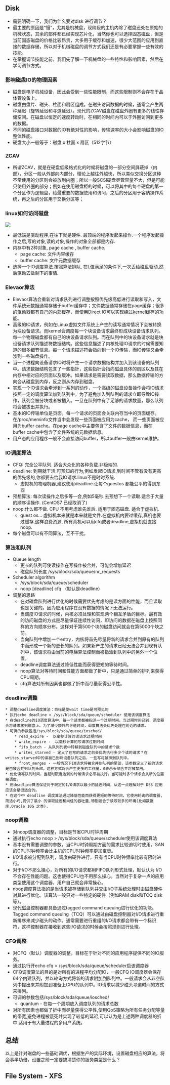## Disk 

* 需要明确一下，我们为什么要对disk 进行调节？
* 最主要的原因是“慢”，尤其是机械盘，现阶段的主机内除了磁盘还处在原始的机械状态，其余的部件都已经实现芯片化，当然你也可以选择固态磁盘，但是当前固态磁盘的价格比较昂贵，大多用于缓存和加速，很少大范围的应用到直接的数据存储，所以对于机械磁盘的调节方式我们还是有必要掌握一些有效的技能。
* 在掌握调节技能之前，我们先了解一下机械盘的一些特性和影响因素，然后在学习调节方式。

### 影响磁盘IO的物理因素

- 磁盘是电子机械设备，因此会受到一些性能限制，而这些限制则不会存在于晶体管设备上。
- 磁盘由盘片、磁头、柱面和扇区组成。在磁头访问数据的时候，通常会产生两种延迟（旋转延迟和寻道延迟）。现代的ZCAV磁盘在磁盘外圈有更多的线性存储空间。在磁盘以恒定的速度转动时，在相同的时间内可以于外圈访问到更多的数据。
- 不同的磁盘接口对数据的IO有绝对性的影响，传输速率的大小会影响磁盘的IO整体性能。
- 硬盘大小一般等于：磁盘 x 柱面 x 扇区（512字节）

### ZCAV

- 所谓ZCAV，就是在硬盘低级格式化的时候将磁盘的一部分空间屏蔽掉（内部），分区一般从外部向内部分，理论上越往外越快，所以类似交换分区这种不常使用的分区则会被放到内圈；所以一般SCSI硬盘尽管容量不大，但是可能只使用外圈的部分；例如在使用磁盘柜的时候，可以将其中的每个硬盘的第一个分区作为逻辑盘，给最重要的数据使用和访问，之后的分区用于容纳操作系统，再之后的分区用于交换分区等；

### linux如何访问磁盘
![](../images/Tdisk/1.png)

* 最低端是驱动程序,在往下就是硬件. 最顶端的程序发起来操作.一个程序发起操作之后,写的对象,读的对象,操作的对象全部都是内存.
* 内存中有2种对象, page cache , buffer cache.
    * page cache:  文件内容缓存
    * buffer cache:  文件元数据缓存
* 选择一个IO调度算法.按照算法排队, 在L值满足的条件下,一次丢给磁盘驱动,然后驱动去做剩下的事情.

### Elevaor算法

* Elevaor算法会重新对请求队列进行调整按照优先级高低进行读取和写入，文件系统元数据通常存储于buffer缓存中；文件数据通常存储在page缓存；很多的驱动器都有自己的内部缓存，而使用Direct IO可以实现绕过kernel缓存的功能。
* 高级的IO请求，例如在Linux虚拟文件系统上产生的读写通常情况下会被转换为块设备请求。而kernel会调度每一个块设备请求最终形成块设备请求队列。每一个物理磁盘都有自己的块设备请求队列。而在队列中的块设备请求就是块设备请求队列描述符数据结构。这些信息描述了内核处理IO请求的时候需要知道的很多细节信息。每一个请求描述符会指向到一个IO传输，而IO传输又会牵涉到一些磁盘操作。
* 当一个进程向设备请求IO时将产生一个请求数据结构并加入到该设备的队列中。请求数据结构包含了一些指针，这些指针会指向磁盘具体的扇区以及其在内存中相对应的页面以及缓冲。如果请求是需要读取数据，那么数据传输的方向会从磁盘到内存，反之则从内存到磁盘。
* 实现一个IO请求会牵涉到一系列的动作，一个高级的磁盘设备操作会将IO请求按照一定的调度算法加到队列中。为了避免加入到队列的请求立即导致IO操作，队列会被分块或者被插入。一旦在队列中有了足够的请求数量，那么队列将会被拔出并执行。
* 基本的IO传输单位是页面。每一个请求的页面会关联内存当中的页面缓存。在/proc/meminfo文件当中会发现一些页面被应用为cache， 而一些页面被应用为buffer cache。在page cache中主要包含了文件的数据信息，而在buffer cache中包含了文件系统的元数据信息。
* 用户态的应用程序一般不会直接访问buffer，所以buffer一般由kernel维护。

### IO调度算法
* CFQ: 完全公平队列. 适合大众化的各种负载.非极端的.
* deadline: 到期就干活.可预知的行为,例如发起IO请求,到时间不管有没有更高的优先级的,你都要去给我IO请求.linux不是时时系统.
    * 虚拟机的物理机器,建议使用deadline.让每个guestos 都能公平的得到东西
* 预想算法: 每次读操作之后多等一会,例如5毫秒.去预想下一个读取.适合于大量的顺序读操作. (CentOS7 已经取消了)
* noop:什么都不做. CPU 不用考虑谁先谁后. 适用于固态磁盘. 适合于虚拟机.
    * guest os... 虚拟机本来就是本来就是文件.在虚拟机内要过缓存,真机也要过缓存,这样浪费资源, 所有真机可以用cfq或者deadline,虚拟机就直接noop.
* 每个磁盘可以有不同算法，互不干扰。

### 算法和队列
* Queue length	
    * 更长的队列可使读操作在写操作被合并，可能会增加延迟
    * 磁盘队列长度 /sys/block/sda/queue/nr_requests
* Scheduler algorithm
    * /sys/block/sda/queue/scheduler
    * noop [deadline] cfq   （默认是deadline）
* 调整的思路
    * 在对磁盘队列进行优化的时候需要优先考虑的是读方面的性能，而且读取也是关键的。因为应用程序在没有数据的情况下无法运行。
    * 当调度IO请求的时候，内核必须处理和实现两个相互矛盾的目标。最有效的访问磁盘的方式是尽量保证连续性访问，即访问的数据在磁盘上按照同样的方向顺序分布。这样对于第500个块的磁盘访问就会在第5000个块之前。
    * 当向队列中增加一个entry，内核将首先尽量将新的请求合并到原有的队列中而形成一个新的更长的队列。如果新产生的请求已经无法合并到现有队列中，该请求将由当前的电梯算法控制而被指派到队列中的另外一个位置。
    * deadline调度算法通过降低性能而获得更短的等待时间。
    * noop算法对等待时间和性能方面都做了折中，只是通过简单的排列来获得CPU周期。
    * cfq算法对所有因素也都做了折中而尽量获得公平性。

### deadline调整
    * 调整deadline调度算法：目标是使wait time是可预见的
    * 执行echo deadline > /sys/block/sda/queue/scheduler 使用该调度算法
    * 在deadline的IO调度算法中，每一个请求都被指派一个过期时间。当过期时间已到，调度器会将请求移到磁盘上。为了减少额外的寻道时间，调度算法会优先处理在附近的请求。
    * 可调的参数包括/sys/block/sda/queue/iosched/
        * read_expire -  以毫秒计算的读请求过期时间
        * write_expire -  以毫秒计算的写请求过期时间
        * fifo_batch - 从队列列表中转移到磁盘队列中的请求个数
        * writes_starved - 定义了在写的请求之前会优先执行多少个读的请求？在writes_starved中的读被已到块设备队列之后，一些写将被排到队列中。
        * front_merges - 一般情况下IO请求将被合并到队列的尾部，该参数定义了新的请求是否被合并到队列头部，这种方式将会产生更多的工作量，0表示头部合并将被禁用。
    * 优化读写队列时间，当超时限度达到的时候请求必须被执行，当可能时多个请求会从新的位置被调度。
    * 用deadline算法保证对于既定的I/O请求以最小的延迟时间，从这一点理解对于 DSS 应用应该会是很适合的。
    * 在这个中 deadline 调度算法通过降低性能而获得更短的等待时间，它使用轮询的调度器,简洁小巧,提供了最小 的读取延迟和尚佳的吞吐量,特别适合于读取较多的环境(比如数据库,Oracle 10G 之类).

### noop调整
* 对noop调度器的调整，目标是节省CPU时钟周期
* 通过执行echo noop > /sys/block/sda/queue/scheduler使用该调度算法
* 基本没有需要调整的参数，当CPU时钟周期方面的需求比较迫切时使用，SAN的CPU时钟频率会比主机的CPU时钟频率更加宝贵。
* I/O请求被分配到队列，调度由硬件进行，只有当CPU时钟频率比较有限时进行。
* 对于I/O不那么操心，对所有的I/O请求都用FIFO队列形式处理，默认认为 I/O不会存在性能问题。这也使得CPU也不用那么操心。当然对于复杂一点的应用类型使用这个调度器，用户自己就会非常操心。
* noop调度算法指的是当请求被存储到队列并交由I/O子系统处理时由磁盘硬件对其进行优化。该算法一般只对一些特定的硬件（例如RAM disk和TCQ disk等）。
* 现代磁盘控制器都具备通过tagged command queuing进行优化的功能。Tagged command queuing（TCQ）可以通过由磁盘控制器对I/O请求进行重新排序来减少磁头的动作。通常需要进行重组的I/O请求都会带有一个标识符，这样控制器在接收到这些I/O请求的时候会按照规则进行处理。

### CFQ调整
* 对CFQ（默认）调度器的调整，目标在于针对不同的应用程序提供不同的IO服务。
* 通过执行开echo cfq > /sys/block/sda/queue/scheduler启该调度器
* CFQ调度算法的目的是对所有的进程平均分配IO，一般CFQ IO调度器会保存64个内建队列，并以轮询方式将新的请求附加到队列中。一般请求会从非空队列中提出来并附加到准备上CPU的队列中。IO请求以减少磁头寻道时间的方式来排列。
* 可调的参数包括/sys/block/sda/queue/iosched/
    * quantum -	在每一个周期放入调度队列的请求总数
* 对所有因素也都做了折中而尽量获得公平性,使用QoS策略为所有任务分配等量的带宽,避免进程被饿死并实现了较低的延迟,可以认为是上述两种调度器的折中.适用于有大量进程的多用户系统。
 
 ## 总结
以上是针对磁盘的一些基础调优，根据生产的实际环境，设置磁盘相应的算法，将会事半功倍，设置之前一定要搞清楚你的服务类型是什么？

## File System - XFS

